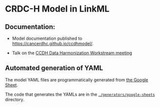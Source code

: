 # CRDC-H Model in LinkML

## Documentation:

* Model documentation published to https://cancerdhc.github.io/ccdhmodel/.

* Talk on the [CCDH Data Harmonization Workstream meeting](https://docs.google.com/document/d/13PMvYlstQ9BNr_Br1HzZ9n7etkz5nCKxp_RbF0cL4n0)

## Automated generation of YAML

The model YAML files are programmatically generated from [the Google Sheet](https://docs.google.com/spreadsheets/d/1oWS7cao-fgz2MKWtyr8h2dEL9unX__0bJrWKv6mQmM4/).

The code that generates the YAMLs are in the [`./generators/google-sheets`](./generators/google-sheets) directory.
